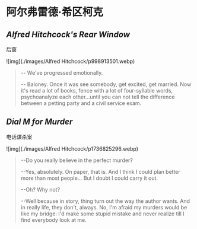 # 阿尔弗雷德·希区柯克



## _Alfred Hitchcock's Rear Window_

后窗

![img](./images/Alfred Hitchcock/p998913501.webp)

> -- We've progressed emotionally.
>
> -- Baloney. Once it was see somebody, get excited, get married. Now it's read a lot of books, fence with a lot of four-syllable words, psychoanalyze each other…until you can not tell the difference between a petting party and a civil service exam.



## _Dial M for Murder_

电话谋杀案

![img](./images/Alfred Hitchcock/p1736825296.webp)

> --Do you really believe in the perfect murder?
>
> --Yes, absolutely. On paper, that is. And I think I could plan better more than most people… But I doubt I could carry it out.
>
> --Oh? Why not?
>
> --Well because in story, thing turn out the way the author wants. And in really life, they don't, always. No, I'm afraid my murders would be like my bridge: I'd make some stupid mistake and never realize till I find everybody look at me. 